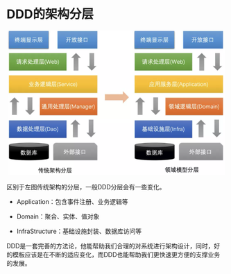 # DDD的架构分层

<img src="../../assets/image-20201013195037071.png" alt="image-20201013195037071" style="zoom:67%;" />

区别于左图传统架构的分层，一般DDD分层会有一些变化。

- Application：包含事件注册、业务逻辑等

- Domain：聚合、实体、值对象

- InfraStructure：基础设施封装、数据库访问等

DDD是一套完善的方法论，他能帮助我们合理的对系统进行架构设计，同时，好的模板应该是在不断的适应变化，而DDD也能帮助我们更快速更方便的支撑业务的发展。